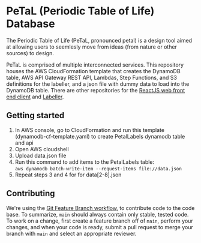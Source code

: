 # PeTaL (Periodic Table of Life) Database

The Periodic Table of Life (PeTaL, pronounced petal) is a design tool aimed at allowing users to seemlesly move from ideas (from nature or other sources) to design.

PeTaL is comprised of multiple interconnected services. This repository houses the AWS CloudFormation template that creates the DynamoDB table, AWS API Gateway REST API, Lambdas, Step Functions, and S3 definitions for the labeller, and a json file with dummy data to load into the DynamoDB table. There are other repositories for the [ReactJS web front end client](https://github.com/nasa/PeTaL) and [Labeller](https://github.com/nasa/petal-labeller).

## Getting started

1. In AWS console, go to CloudFormation and run this template (dynamodb-cf-template.yaml) to create PetalLabels dynamodb table and api
1. Open AWS cloudshell
1. Upload data.json file
1. Run this command to add items to the PetalLabels table:    
`aws dynamodb batch-write-item --request-items file://data.json`
1. Repeat steps 3 and 4 for for data[2-8].json

## Contributing

We're using the [Git Feature Branch workflow](https://www.atlassian.com/git/tutorials/comparing-workflows/feature-branch-workflow), to contribute code to the code base. To summarize, `main` should always contain only stable, tested code. To work on a change, first create a feature branch off of `main`, perform your changes, and when your code is ready, submit a pull request to merge your branch with `main` and select an appropriate reviewer. 
